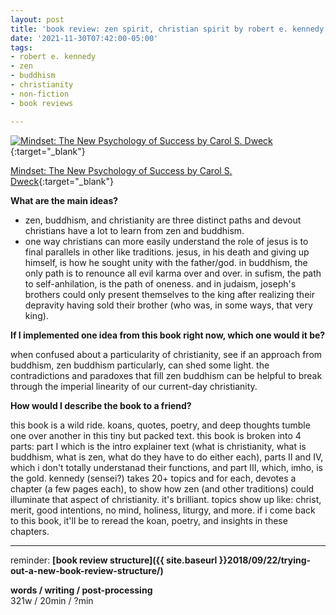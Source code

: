```yaml
---
layout: post
title: 'book review: zen spirit, christian spirit by robert e. kennedy'
date: '2021-11-30T07:42:00-05:00'
tags:
- robert e. kennedy
- zen
- buddhism
- christianity
- non-fiction
- book reviews

--- 
```



[![Mindset: The New Psychology of Success by Carol S. Dweck](https://i.gr-assets.com/images/S/compressed.photo.goodreads.com/books/1436227012l/40745._SY475_.jpg)](https://www.goodreads.com/book/show/40745.Mindset){:target="_blank"}

[Mindset: The New Psychology of Success by Carol S. Dweck](https://www.goodreads.com/book/show/40745.Mindset){:target="_blank"}

<b>What are the main ideas?</b> 

* zen, buddhism, and christianity are three distinct paths and devout christians have a lot to learn from zen and buddhism. 
* one way christians can more easily understand the role of jesus is to final parallels in other like traditions. jesus, in his death and giving up himself, is how he sought unity with the father/god. in buddhism, the only path is to renounce all evil karma over and over. in sufism, the path to self-anhilation, is the path of oneness. and in judaism, joseph's brothers could only present themselves to the king after realizing their depravity having sold their brother (who was, in some ways, that very king). 




<b>If I implemented one idea from this book right now, which one would it be?</b>

when confused about a particularity of christianity, see if an approach from buddhism, zen buddhism particularly, can shed some light. the contradictions and paradoxes that fill zen buddhism can be helpful to break through the imperial linearity of our current-day christianity. 

<b>How would I describe the book to a friend?</b>

this book is a wild ride. koans, quotes, poetry, and deep thoughts tumble one over another in this tiny but packed text. this book is broken into 4 parts: part I which is the intro explainer text (what is christianity, what is buddhism, what is zen, what do they have to do either each), parts II and IV, which i don't totally understanad their functions, and part III, which, imho, is the gold. kennedy (sensei?) takes 20+ topics and for each, devotes a chapter (a few pages each), to show how zen (and other traditions) could illuminate that aspect of christianity. it's brilliant. topics show up like: christ, merit, good intentions, no mind, holiness, liturgy, and more. if i come back to this book, it'll be to reread the koan, poetry, and insights in these chapters. 



---

reminder: **[book review structure]({{ site.baseurl }}2018/09/22/trying-out-a-new-book-review-structure/)**


<!-- &#042; = asterisk -->
<!-- &#039; = single quote '-->

**words / writing / post-processing**  
321w / 20min / ?min 